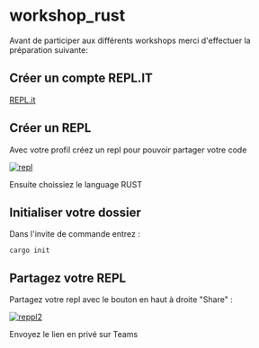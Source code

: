 # workshop_rust

Avant de participer aux différents workshops merci d'effectuer la préparation suivante:

## Créer un compte REPL.IT

[REPL.it](https://repl.it)

## Créer un REPL

Avec votre profil créez un repl pour pouvoir partager votre code 

<a href="https://ibb.co/ctfk2Bk"><img src="https://i.ibb.co/92KcyDc/repl.png" alt="repl" border="0"></a>

Ensuite choissiez le language RUST

## Initialiser votre dossier

Dans l'invite de commande entrez :

```
cargo init
```

## Partagez votre REPL

Partagez votre repl avec le bouton en haut à droite "Share" :

<a href="https://ibb.co/pW07xGc"><img src="https://i.ibb.co/Q8bgfzL/reppl2.png" alt="reppl2" border="0"></a>

Envoyez le lien en privé sur Teams
